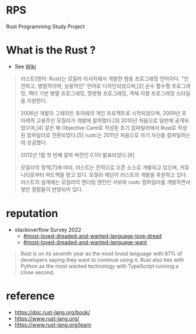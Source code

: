 # RPS
Rust Programming Study Project

# What is the Rust ? 
- See [Wiki](https://ko.wikipedia.org/wiki/%EB%9F%AC%EC%8A%A4%ED%8A%B8_(%ED%94%84%EB%A1%9C%EA%B7%B8%EB%9E%98%EB%B0%8D_%EC%96%B8%EC%96%B4))

> 러스트(영어: Rust)는 모질라 리서치에서 개발한 범용 프로그래밍 언어이다. "안전하고, 병렬적이며, 실용적인" 언어로 디자인되었으며,[2] 순수 함수형 프로그래밍, 액터 기반 병렬 프로그래밍, 명령형 프로그래밍, 객체 지향 프로그래밍 스타일을 지원한다.
> 
> 2006년 개발자 그레이든 호아레의 개인 프로젝트로 시작되었으며, 2009년 호아레의 고용주인 모질라가 개발에 참여했다.[3] 2010년 처음으로 일반에 공개되었으며,[4] 같은 해 Objective Caml로 작성된 초기 컴파일러에서 Rust로 작성된 컴파일러로 전환되었다.[5] rustc는 2011년 처음으로 자기 자신을 컴파일하는데 성공했다.
> 
> 2012년 1월 첫 번째 알파 버전인 0.1이 발표되었다.[6]
> 
> 모질라의 정책[7]에 따라, 러스트는 전적으로 오픈 소스로 개발되고 있으며, 커뮤니티로부터 피드백을 받고 있다. 모질라 재단이 러스트의 개발을 후원하고 있다. 러스트의 설계에는 모질라의 렌더링 엔진인 서보와 rustc 컴파일러를 개발하면서 쌓인 경험들이 반영되어 있다.

# reputation 
- stackoverflow Survey 2022
  - [#most-loved-dreaded-and-wanted-language-love-dread](https://survey.stackoverflow.co/2022/#section-most-loved-dreaded-and-wanted-programming-scripting-and-markup-languages)
  - [#most-loved-dreaded-and-wanted-language-want](https://survey.stackoverflow.co/2022/#most-loved-dreaded-and-wanted-language-want)
> Rust is on its seventh year as the most loved language with 87% of developers saying they want to continue using it. Rust also ties with Python as the most wanted technology with TypeScript running a close second.
 
# reference
- https://doc.rust-lang.org/book/
- https://www.rust-lang.org/
- https://www.rust-lang.org/learn
